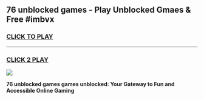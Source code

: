 
## 76 unblocked games - Play Unblocked Gmaes & Free #imbvx
<h3>
<a href="https://premium.freeplayer.one?title=76_unblocked_games&ref=03M">CLICK TO PLAY</a></h3>
<hr>

<h3>
<a href="https://premium.freeplayer.one?title=76_unblocked_games&ref=03M">CLICK 2 PLAY</a>
  
</h3>

<a href="https://premium.freeplayer.one?title=76_unblocked_games&ref=03M"><img src="https://clearcache.store/games.png"></a>


**76 unblocked games games unblocked: Your Gateway to Fun and Accessible Online Gaming**
